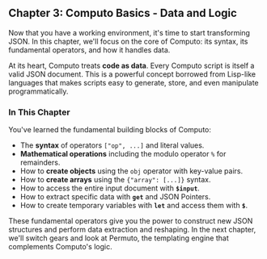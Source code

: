 ## **Chapter 3: Computo Basics - Data and Logic**

Now that you have a working environment, it's time to start transforming JSON. In this chapter, we'll focus on the core of Computo: its syntax, its fundamental operators, and how it handles data.

At its heart, Computo treats **code as data**. Every Computo script is itself a valid JSON document. This is a powerful concept borrowed from Lisp-like languages that makes scripts easy to generate, store, and even manipulate programmatically.


### In This Chapter

You've learned the fundamental building blocks of Computo:
*   The **syntax** of operators `["op", ...]` and literal values.
*   **Mathematical operations** including the modulo operator `%` for remainders.
*   How to **create objects** using the `obj` operator with key-value pairs.
*   How to **create arrays** using the `{"array": [...]}` syntax.
*   How to access the entire input document with **`$input`**.
*   How to extract specific data with **`get`** and JSON Pointers.
*   How to create temporary variables with **`let`** and access them with **`$`**.

These fundamental operators give you the power to construct new JSON structures and perform data extraction and reshaping. In the next chapter, we'll switch gears and look at Permuto, the templating engine that complements Computo's logic.

